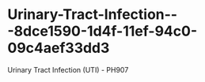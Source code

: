 # Urinary-Tract-Infection---8dce1590-1d4f-11ef-94c0-09c4aef33dd3
Urinary Tract Infection (UTI) - PH907
